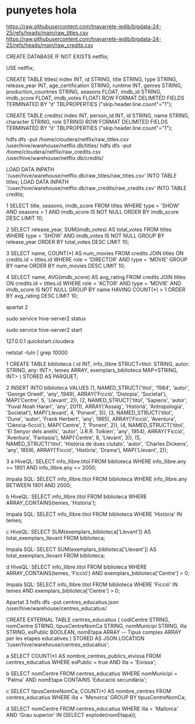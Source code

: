 # punyetes hola
https://raw.githubusercontent.com/tnavarrete-iedib/bigdata-24-25/refs/heads/main/raw_titles.csv 
https://raw.githubusercontent.com/tnavarrete-iedib/bigdata-24-25/refs/heads/main/raw_credits.csv 

CREATE DATABASE IF NOT EXISTS netflix;

USE netflix;

CREATE TABLE titles(
 index INT,
 id STRING,
 title STRING,
 type STRING,
 release_year INT,
 age_certification STRING,
 runtime INT,
 genres STRING,
 production_countries STRING,
 seasons FLOAT,
 imdb_id STRING,
 imdb_score FLOAT,
 imdb_votes FLOAT)
ROW FORMAT DELIMITED 
FIELDS TERMINATED BY '\t'
TBLPROPERTIES ("skip.header.line.count"="1");

CREATE TABLE credits(
 index INT,
 person_id INT,
 id STRING,
 name STRING,
 character STRING,
 role STRING)
ROW FORMAT DELIMITED
FIELDS TERMINATED BY '\t'
TBLPROPERTIES ("skip.header.line.count"="1");

hdfs dfs -put /home/cloudera/netflix/raw_titles.csv /user/hive/warehouse/netflix.db/titles/
hdfs dfs -put /home/cloudera/netflix/raw_credits.csv /user/hive/warehouse/netflix.db/credits/

LOAD DATA INPATH '/user/hive/warehouse/netflix.db/raw_titles/raw_titles.csv' INTO TABLE titles;
LOAD DATA INPATH '/user/hive/warehouse/netflix.db/raw_credits/raw_credits.csv' INTO TABLE credits;

1
SELECT title, seasons, imdb_score
FROM titles
WHERE type = 'SHOW' 
AND seasons > 1
AND imdb_score IS NOT NULL
ORDER BY imdb_score DESC
LIMIT 10;

2
SELECT release_year, SUM(imdb_votes) AS total_votes
FROM titles
WHERE type = 'SHOW'
AND imdb_votes IS NOT NULL
GROUP BY release_year
ORDER BY total_votes DESC
LIMIT 10;

3
SELECT name, COUNT(*) AS num_movies
FROM credits
JOIN titles ON credits.id = titles.id
WHERE role = 'DIRECTOR' 
AND type = 'MOVIE'
GROUP BY name
ORDER BY num_movies DESC
LIMIT 10;

4
SELECT name, AVG(imdb_score) AS avg_rating
FROM credits
JOIN titles ON credits.id = titles.id
WHERE role = 'ACTOR' 
AND type = 'MOVIE'
AND imdb_score IS NOT NULL
GROUP BY name
HAVING COUNT(*) > 1
ORDER BY avg_rating DESC
LIMIT 10;


apartat 2

sudo service hive-server2 status

sudo service hive-server2 start

127.0.0.1 quickstart.cloudera

netstat -tuln | grep 10000


1
CREATE TABLE biblioteca (
    id INT,
    info_llibre STRUCT<titol: STRING, autor: STRING, any: INT>,
    temes ARRAY<STRING>,
    exemplars_biblioteca MAP<STRING, INT>
)
STORED AS PARQUET;

2
INSERT INTO biblioteca VALUES
(1, NAMED_STRUCT('titol', '1984', 'autor', 'George Orwell', 'any', 1949), 
    ARRAY('Ficció', 'Distopia', 'Societat'), 
    MAP('Centre', 5, 'Llevant', 2)),
(2, NAMED_STRUCT('titol', 'Sapiens', 'autor', 'Yuval Noah Harari', 'any', 2011), 
    ARRAY('Assaig', 'Història', 'Antropologia', 'Societat'), 
    MAP('Llevant', 4, 'Ponent', 3)),
(3, NAMED_STRUCT('titol', 'Dune', 'autor', 'Frank Herbert', 'any', 1965), 
    ARRAY('Ficció', 'Aventura', 'Ciència-ficció'), 
    MAP('Centre', 7, 'Ponent', 2)),
(4, NAMED_STRUCT('titol', 'El Senyor dels anells', 'autor', 'J.R.R. Tolkien', 'any', 1954), 
    ARRAY('Ficció', 'Aventura', 'Fantasia'), 
    MAP('Centre', 8, 'Llevant', 3)),
(5, NAMED_STRUCT('titol', 'Història de dues ciutats', 'autor', 'Charles Dickens', 'any', 1859), 
    ARRAY('Ficció', 'Història', 'Drama'), 
    MAP('Llevant', 2));

3
a
HiveQL:
SELECT info_llibre.titol 
FROM biblioteca 
WHERE info_llibre.any >= 1901 AND info_llibre.any <= 2000;

Impala SQL:
SELECT info_llibre.titol 
FROM biblioteca 
WHERE info_llibre.any BETWEEN 1901 AND 2000;

b
HiveQL:
SELECT info_llibre.titol 
FROM biblioteca 
WHERE ARRAY_CONTAINS(temes, 'Història');

Impala SQL:
SELECT info_llibre.titol 
FROM biblioteca 
WHERE 'Història' IN temes;

c
HiveQL:
SELECT SUM(exemplars_biblioteca['Llevant']) AS total_exemplars_llevant
FROM biblioteca;

Impala SQL:
SELECT SUM(exemplars_biblioteca['Llevant']) AS total_exemplars_llevant
FROM biblioteca;

d
HiveQL:
SELECT info_llibre.titol 
FROM biblioteca 
WHERE ARRAY_CONTAINS(temes, 'Ficció') AND exemplars_biblioteca['Centre'] > 0;

Impala SQL:
SELECT info_llibre.titol 
FROM biblioteca 
WHERE 'Ficció' IN temes AND exemplars_biblioteca['Centre'] > 0;

Apartat 3
hdfs dfs -put centres_educatius.json /user/hive/warehouse/centres_educatius/

CREATE EXTERNAL TABLE centres_educatius (
  codiCentre STRING,
  nomCentre STRING,
  tipusCentreNomCa STRING,
  nomMunicipi STRING,
  illa STRING,
  esPublic BOOLEAN,
  nomEtapa ARRAY<STRING>  -- Tipus complex ARRAY per les etapes educatives
)
STORED AS JSON
LOCATION '/user/hive/warehouse/centres_educatius';

a
SELECT COUNT(*) AS nombre_centres_publics_eivissa
FROM centres_educatius
WHERE esPublic = true AND illa = 'Eivissa';

b
SELECT nomCentre
FROM centres_educatius
WHERE nomMunicipi = 'Palma' AND nomEtapa CONTAINS 'Educació secundària';

c
SELECT tipusCentreNomCa, COUNT(*) AS nombre_centres
FROM centres_educatius
WHERE illa = 'Menorca'
GROUP BY tipusCentreNomCa;

d
SELECT nomCentre
FROM centres_educatius
WHERE illa = 'Mallorca' AND 'Grau superior' IN (SELECT explode(nomEtapa));


